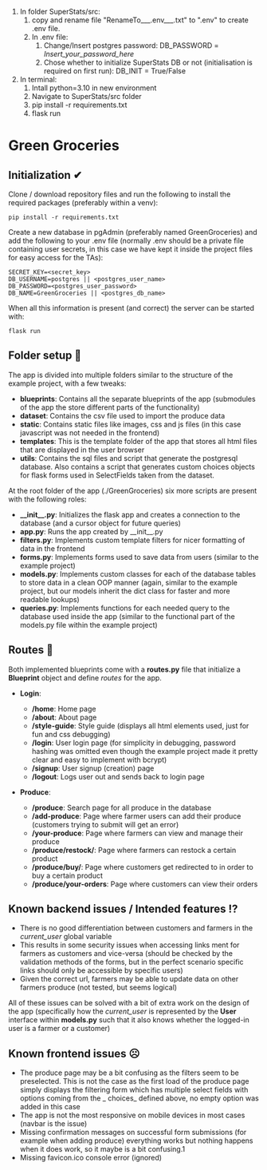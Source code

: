 1. In folder SuperStats/src:
    1. copy and rename file "RenameTo___.env___.txt" to ".env" to create .env file.
    1. In .env file:
        1. Change/Insert postgres password: DB_PASSWORD = _Insert_your_password_here_
        1. Chose whether to initialize SuperStats DB or not (initialisation is required on first run): DB_INIT = True/False 
1. In terminal:
    1. Intall python=3.10 in new environment
    1. Navigate to SuperStats/src folder
    1. pip install -r requirements.txt
    1. flask run 

# Green Groceries

## Initialization ✔

Clone / download repository files and run the following to install the required packages (preferably within a venv):

    pip install -r requirements.txt

Create a new database in pgAdmin (preferably named GreenGroceries) and add the following to your .env file (normally
.env should be a private file containing user secrets, in this case we have kept it inside the project files for easy
access for the TAs):

    SECRET_KEY=<secret_key>
    DB_USERNAME=postgres || <postgres_user_name>
    DB_PASSWORD=<postgres_user_password>
    DB_NAME=GreenGroceries || <postgres_db_name>

When all this information is present (and correct) the server can be started with:

    flask run

## Folder setup 📁

The app is divided into multiple folders similar to the structure of the example project, with a few tweaks:

- __blueprints__: Contains all the separate blueprints of the app (submodules of the app the store different parts of
  the functionality)
- __dataset__: Contains the csv file used to import the produce data
- __static__: Contains static files like images, css and js files (in this case javascript was not needed in the
  frontend)
- __templates__: This is the template folder of the app that stores all html files that are displayed in the user
  browser
- __utils__: Contains the sql files and script that generate the postgresql database. Also contains a script that
  generates custom choices objects for flask forms used in SelectFields taken from the dataset.

At the root folder of the app (./GreenGroceries) six more scripts are present with the following roles:

- __\_\_init\_\_.py__: Initializes the flask app and creates a connection to the database (and a cursor object for
  future queries)
- __app.py__: Runs the app created by \_\_init__.py
- __filters.py__: Implements custom template filters for nicer formatting of data in the frontend
- __forms.py__: Implements forms used to save data from users (similar to the example project)
- __models.py__: Implements custom classes for each of the database tables to store data in a clean OOP manner (again,
  similar to the example project, but our models inherit the dict class for faster and more readable lookups)
- __queries.py__: Implements functions for each needed query to the database used inside the app (similar to the
  functional part of the models.py file within the example project)

## Routes 📌

Both implemented blueprints come with a __routes.py__ file that initialize a __Blueprint__ object and define _routes_
for the app.

- __Login__:
    - __/home__: Home page
    - __/about__: About page
    - __/style-guide__: Style guide (displays all html elements used, just for fun and css debugging)
    - __/login__: User login page (for simplicity in debugging, password hashing was omitted even though the example
      project made it pretty clear and easy to implement with bcrypt)
    - __/signup__: User signup (creation) page
    - __/logout__: Logs user out and sends back to login page

- __Produce__:
    - __/produce__: Search page for all produce in the database
    - __/add-produce__: Page where farmer users can add their produce (customers trying to submit will get an error)
    - __/your-produce__: Page where farmers can view and manage their produce
    - __/produce/restock/<pk>__: Page where farmers can restock a certain product
    - __/produce/buy/<pk>__: Page where customers get redirected to in order to buy a certain product
    - __/produce/your-orders__: Page where customers can view their orders

## Known backend issues / Intended features ⁉

- There is no good differentiation between customers and farmers in the _current_user_ global variable
- This results in some security issues when accessing links ment for farmers as customers and vice-versa (should be
  checked by the validation methods of the forms, but in the perfect scenario specific links should only be accessible
  by specific users)
- Given the correct url, farmers may be able to update data on other farmers produce (not tested, but seems logical)

All of these issues can be solved with a bit of extra work on the design of the app (specifically how the _current_user_
is represented by the __User__ interface within __models.py__ such that it also knows whether the logged-in user is a
farmer or a customer)

## Known frontend issues ☹

- The produce page may be a bit confusing as the filters seem to be preselected. This is not the case as the first load
  of the produce page simply displays the filtering form which has multiple select fields with options coming from the _
  choices_ defined above, no empty option was added in this case
- The app is not the most responsive on mobile devices in most cases (navbar is the issue)
- Missing confirmation messages on successful form submissions (for example when adding produce) everything works but
  nothing happens when it does work, so it maybe is a bit confusing.1
- Missing favicon.ico console error (ignored)
